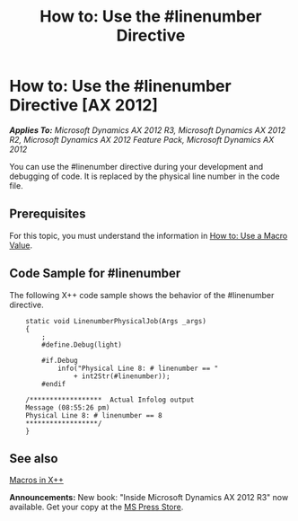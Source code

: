 ﻿---
title: 'How to: Use the #linenumber Directive'
TOCTitle: 'How to: Use the #linenumber Directive'
ms:assetid: c9010215-09a2-4ba1-aeea-f336cd9d00ce
ms:mtpsurl: https://msdn.microsoft.com/en-us/library/Cc197120(v=AX.60)
ms:contentKeyID: 35251205
ms.date: 05/18/2015
mtps_version: v=AX.60
---

# How to: Use the \#linenumber Directive [AX 2012]


_**Applies To:** Microsoft Dynamics AX 2012 R3, Microsoft Dynamics AX 2012 R2, Microsoft Dynamics AX 2012 Feature Pack, Microsoft Dynamics AX 2012_

You can use the \#linenumber directive during your development and debugging of code. It is replaced by the physical line number in the code file.

## Prerequisites

For this topic, you must understand the information in [How to: Use a Macro Value](how-to-use-a-macro-value.md).

## Code Sample for \#linenumber

The following X++ code sample shows the behavior of the \#linenumber directive.
```X++  
    static void LinenumberPhysicalJob(Args _args)
    {
        ;
        #define.Debug(light)
    
        #if.Debug
            info("Physical Line 8: # linenumber == "
                + int2Str(#linenumber));
        #endif
    
    /******************  Actual Infolog output
    Message (08:55:26 pm)
    Physical Line 8: # linenumber == 8
    ******************/
    }
```
## See also

[Macros in X++](macros-in-x.md)

  
**Announcements:** New book: "Inside Microsoft Dynamics AX 2012 R3" now available. Get your copy at the [MS Press Store](https://www.microsoftpressstore.com/store/inside-microsoft-dynamics-ax-2012-r3-9780735685109).

